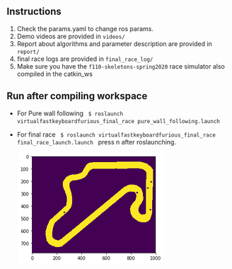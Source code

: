 ## Instructions

1. Check the params.yaml to change ros params.
2. Demo videos are provided in ```videos/```
3. Report about algorithms and parameter description are provided in ```report/```
4. final race logs are provided in ```final_race_log/```
4. Make sure you have the ```f110-skeletons-spring2020``` race simulator also compiled in the catkin_ws


## Run after compiling workspace
* For Pure wall following
``  $ roslaunch virtualfastkeyboardfurious_final_race pure_wall_following.launch 
``

* For final race 
``  $ roslaunch virtualfastkeyboardfurious_final_race final_race_launch.launch 
``
  press n after roslaunching.


  ![alt text](./images/mapPlanner.png)

